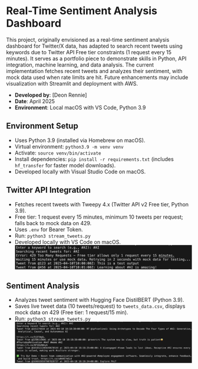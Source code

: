 # Real-Time Sentiment Analysis Dashboard

This project, originally envisioned as a real-time sentiment analysis dashboard for Twitter/X data, has adapted to search recent tweets using keywords due to Twitter API Free tier constraints (1 request every 15 minutes). It serves as a portfolio piece to demonstrate skills in Python, API integration, machine learning, and data analysis. The current implementation fetches recent tweets and analyzes their sentiment, with mock data used when rate limits are hit. Future enhancements may include visualization with Streamlit and deployment with AWS.

- **Developed by**: [Deon Rennie]
- **Date**: April 2025
- **Environment**: Local macOS with VS Code, Python 3.9

## Environment Setup
- Uses Python 3.9 (installed via Homebrew on macOS).
- Virtual environment: `python3.9 -m venv venv`
- Activate: `source venv/bin/activate`
- Install dependencies: `pip install -r requirements.txt` (includes `hf_transfer` for faster model downloads).
- Developed locally with Visual Studio Code on macOS.

## Twitter API Integration
- Fetches recent tweets with Tweepy 4.x (Twitter API v2 Free tier, Python 3.9).
- Free tier: 1 request every 15 minutes, minimum 10 tweets per request; falls back to mock data on 429.
- Uses `.env` for Bearer Token.
- Run: `python3 stream_tweets.py`
- Developed locally with VS Code on macOS.
![Twitter Search](screenshots/twitter_search.png)

## Sentiment Analysis
- Analyzes tweet sentiment with Hugging Face DistilBERT (Python 3.9).
- Saves live tweet data (10 tweets/request) to `tweets_data.csv`, displays mock data on 429 (Free tier: 1 request/15 min).
- Run: `python3 stream_tweets.py`
![Sentiment Output](screenshots/sentiment_output.png)